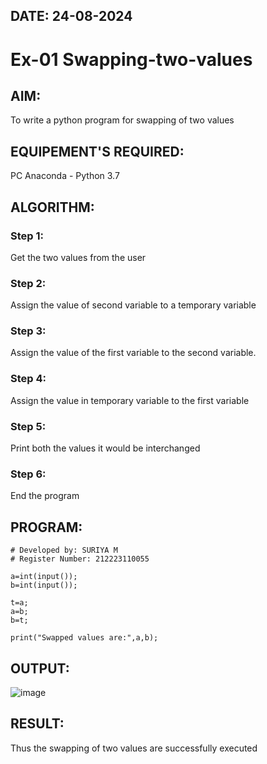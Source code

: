 ## DATE: 24-08-2024
# Ex-01 Swapping-two-values
## AIM:
To write a python program for swapping of two values
## EQUIPEMENT'S REQUIRED: 
PC
Anaconda - Python 3.7
## ALGORITHM: 
### Step 1:
Get the two values from the user
### Step 2: 
Assign the value of second variable to a temporary variable 
### Step 3: 
Assign the value of the first variable to the second variable.
### Step 4:  
Assign the value in temporary variable to the first variable
### Step 5: 
Print both the values it would be interchanged
### Step 6: 
End the program
## PROGRAM:
```
# Developed by: SURIYA M
# Register Number: 212223110055

a=int(input());
b=int(input());

t=a;
a=b;
b=t;

print("Swapped values are:",a,b);
```
## OUTPUT:
![image](https://github.com/user-attachments/assets/8e93fae1-18ff-45a7-b4a0-68abbcb327a1)

## RESULT:
Thus the swapping of two values are successfully executed



